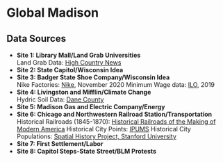 # Global Madison
 
## Data Sources
- **Site 1: Library Mall/Land Grab Universities**  
    Land Grab Data: [High Country News](https://github.com/HCN-Digital-Projects/landgrabu-data)
- **Site 2: State Capitol/Wisconsin Idea**  
- **Site 3: Badger State Shoe Company/Wisconsin Idea**  
    Nike Factories: [Nike](http://manufacturingmap.nikeinc.com/#), November 2020
    Minimum Wage data: [ILO](https://ilostat.ilo.org/resources/concepts-and-definitions/description-earnings-and-labour-cost/), 2019
- **Site 4: Livingston and Mifflin/Climate Change**  
    Hydric Soil Data: [Dane County](https://dcimapapps.countyofdane.com/arcgissrv/rest/services/HydricSoils_cache/MapServer/0)
- **Site 5: Madison Gas and Electric Company/Energy**  
- **Site 6: Chicago and Northwestern Railroad Station/Transportation**  
    Historical Railroads (1845-1870): [Historical Railroads of the Making of Modern America](https://railroads.unl.edu/resources/)
    Historical City Points: [IPUMS](ipums.org)
    Historical City Populations: [Spatial History Project, Stanford University](https://github.com/cestastanford/historical-us-city-populations)
- **Site 7: First Settlement/Labor**  
- **Site 8: Capitol Steps-State Street/BLM Protests**  